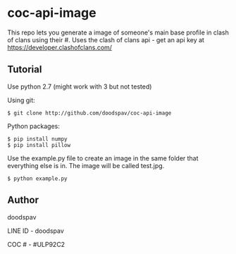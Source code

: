 # coc-api-image
This repo lets you generate a image of someone's main base profile in clash of clans using their #.
Uses the clash of clans api - get an api key at https://developer.clashofclans.com/

Tutorial
------
Use python 2.7 (might work with 3 but not tested)

Using git:

    $ git clone http://github.com/doodspav/coc-api-image
 
Python packages:

    $ pip install numpy
    $ pip install pillow
  
Use the example.py file to create an image in the same folder that everything else is in. The image will be called test.jpg.

    $ python example.py

Author
------

doodspav

LINE ID - doodspav

COC # - #ULP92C2
